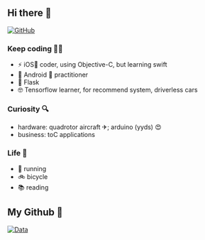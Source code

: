 ## Hi there 👋

[![GitHub](https://img.shields.io/badge/dynamic/json?logo=github&label=GitHub&labelColor=495867&color=495867&query=%24.data.totalSubs&url=https%3A%2F%2Fapi.spencerwoo.com%2Fsubstats%2F%3Fsource%3Dgithub%26queryKey%3Dlinghugoogle&style=flat-square)](https://github.com/linghugoogle)

### Keep coding 👨‍💻
- ⚡ iOS📱 coder, using Objective-C, but learning swift
- 👏 Android 🤖 practitioner
- 🐍 Flask
- 🤓 Tensorflow learner, for recommend system, driverless cars 

### Curiosity 🔍
- hardware: quadrotor aircraft ✈; arduino (yyds) 😍
- business: toC applications

### Life 🍎
- 🏃 running
- 🚲 bicycle
- 📚 reading

## My Github 👋

[![Data](https://github-readme-stats.vercel.app/api?username=linghugoogle)]()
